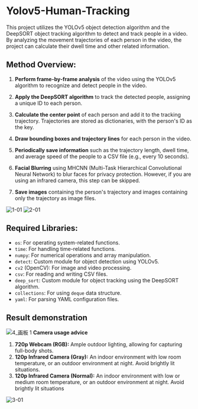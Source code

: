 # Yolov5-Human-Tracking
This project utilizes the YOLOv5 object detection algorithm and the DeepSORT object tracking algorithm to detect and track people in a video. By analyzing the movement trajectories of each person in the video, the project can calculate their dwell time and other related information.

## Method Overview:

1. **Perform frame-by-frame analysis** of the video using the YOLOv5 algorithm to recognize and detect people in the video.
2. **Apply the DeepSORT algorithm** to track the detected people, assigning a unique ID to each person.
3. **Calculate the center point** of each person and add it to the tracking trajectory. Trajectories are stored as dictionaries, with the person's ID as the key.
4. **Draw bounding boxes and trajectory lines** for each person in the video.
5. **Periodically save information** such as the trajectory length, dwell time, and average speed of the people to a CSV file (e.g., every 10 seconds).
6. **Facial Blurring** using MHCNN (Multi-Task Hierarchical Convolutional Neural Network) to blur faces for privacy protection. However, if you are using an infrared camera, this step can be skipped.

7. **Save images** containing the person's trajectory and images containing only the trajectory as image files.

![1-01](https://user-images.githubusercontent.com/70087271/235361681-4d411676-9022-4f80-83ad-e6c7969a4e54.jpg)
![2-01](https://user-images.githubusercontent.com/70087271/235361683-8f57c100-1e85-48bd-9fdc-76ba298e6921.jpg)
## Required Libraries:

- `os`: For operating system-related functions.
- `time`: For handling time-related functions.
- `numpy`: For numerical operations and array manipulation.
- `detect`: Custom module for object detection using YOLOv5.
- `cv2` (OpenCV): For image and video processing.
- `csv`: For reading and writing CSV files.
- `deep_sort`: Custom module for object tracking using the DeepSORT algorithm.
- `collections`: For using `deque` data structure.
- `yaml`: For parsing YAML configuration files.

## Result demonstration
![4_画板 1](https://user-images.githubusercontent.com/70087271/235362239-fe5df122-bb43-4419-9619-64b2372f9e8d.jpg)
**Camera usage advice**
1. **720p Webcam (RGB):** Ample outdoor lighting, allowing for capturing full-body shots.
2. **120p Infrared Camera (Gray):** An indoor environment with low room temperature, or an outdoor environment at night. Avoid brightly lit situations.
3. **120p Infrared Camera (Normal):** An indoor environment with low or medium room temperature, or an outdoor environment at night. Avoid brightly lit situations

![3-01](https://user-images.githubusercontent.com/70087271/235364248-50f863d9-aa36-498c-9a41-803314acabc0.jpg)




